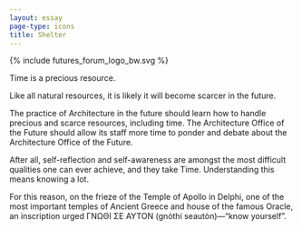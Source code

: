 ```yaml
---
layout: essay
page-type: icons
title: Shelter
---
```


{% include futures_forum_logo_bw.svg %}

<p>Time is a precious resource.</p>
<p>Like all natural resources, it is likely it will become scarcer in the future.</p>
<p>The practice of Architecture in the future should learn how to handle precious and scarce resources, including time. The Architecture Office of the Future should allow its staff more time to ponder and debate about the Architecture Office of the Future.</p>
<p>After all, self-reflection and self-awareness are amongst the most difficult qualities one can ever achieve, and they take Time. Understanding this means knowing a lot.</p>
<p>For this reason, on the frieze of the Temple of Apollo in Delphi, one of the most important temples of Ancient Greece and house of the famous Oracle, an inscription urged ΓΝΩΘΙ ΣΕ ΑΥΤΟΝ (gnòthi seautòn)—“know yourself”.</p>
